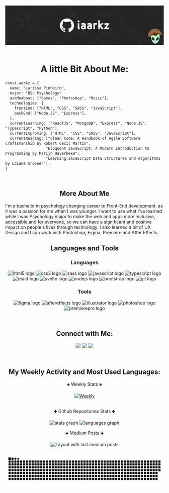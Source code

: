 <div align="center">

![Header](github-header.jpg)
&nbsp;

# A little Bit About Me:

<div align="left">

```
const aarkz = {
  name: "Larissa Pinheiro",
  major: "BSc Psychology"
  askMeAbout: ["Games", "Photoshop", "Music"],
  technologies: {
    frontEnd: ["HTML", "CSS", "SASS", "JavaScript"],
    backEnd: ["Node.JS", "Express"],
  },
  currentLearning: ["ReactJS", "MongoDB", "Express", "Node.JS", "Typescript", "Python"],
  currentImproving: ["HTML", "CSS", "SASS", "JavaScript"],
  currentReading: ["Clean Code: A Handbook of Agile Software Craftsmanship by Robert Cecil Martin",
                  "Eloquent JavaScript: A Modern Introduction to Programming by Marijn Haverbeke",
                  "Learning JavaScript Data Structures and Algorithms by Loiane Grooner"],
}
```
&nbsp;

</div>

## More About Me
<p align="left">  I'm a bachelor in psychology changing career to Front-End development, as it was a passion for me when I was younger. I want to use what I've learned while I was Psychology major to make the web and apps more inclusive, accessible and for everyone, so we can have a significant and positive impact on people's lives through technology. I also learned a bit of UX Design and I can work with Photoshop, Figma, Premiere and After Effects.</p>


## Languages and Tools

### Languages

<div align="center">
  <img src="https://cdn.jsdelivr.net/gh/devicons/devicon/icons/html5/html5-original.svg" height="26" width="42" alt="html5 logo"  />
  <img src="https://cdn.jsdelivr.net/gh/devicons/devicon/icons/css3/css3-original.svg" height="26" width="42" alt="css3 logo"  />
  <img src="https://cdn.jsdelivr.net/gh/devicons/devicon/icons/sass/sass-original.svg" height="26" width="42" alt="sass logo"  />
  <img src="https://cdn.jsdelivr.net/gh/devicons/devicon/icons/javascript/javascript-original.svg" height="26" width="42" alt="javascript logo"  />
  <img src="https://cdn.jsdelivr.net/gh/devicons/devicon/icons/typescript/typescript-original.svg" height="26" width="42" alt="typescript logo"  />
  <img src="https://cdn.jsdelivr.net/gh/devicons/devicon/icons/react/react-original.svg" height="26" width="42" alt="react logo"  />
  <img src="https://cdn.jsdelivr.net/gh/devicons/devicon/icons/svelte/svelte-original.svg" height="26" width="42" alt="svelte logo"  />
  <img src="https://cdn.jsdelivr.net/gh/devicons/devicon/icons/nodejs/nodejs-original.svg" height="26" width="42" alt="nodejs logo"  />
  <img src="https://cdn.jsdelivr.net/gh/devicons/devicon/icons/bootstrap/bootstrap-original.svg" height="26" width="42" alt="bootstrap logo"  />
  <img src="https://cdn.jsdelivr.net/gh/devicons/devicon/icons/git/git-original.svg" height="26" width="42" alt="git logo"  />
  </div>

### Tools

<div align="center">
<img src="https://cdn.jsdelivr.net/gh/devicons/devicon/icons/figma/figma-original.svg" height="26" width="42" alt="figma logo"  />
  <img src="https://cdn.jsdelivr.net/gh/devicons/devicon/icons/aftereffects/aftereffects-original.svg" height="26" width="42" alt="aftereffects logo"  />
  <img src="https://cdn.jsdelivr.net/gh/devicons/devicon/icons/illustrator/illustrator-plain.svg" height="26" width="42" alt="illustrator logo"  />
  <img src="https://cdn.jsdelivr.net/gh/devicons/devicon/icons/photoshop/photoshop-plain.svg" height="26" width="42" alt="photoshop logo"  />
  <img src="https://cdn.jsdelivr.net/gh/devicons/devicon/icons/premierepro/premierepro-plain.svg" height="26" width="42" alt="premierepro logo"  />
</div>

</p>

</details>

&nbsp;

## Connect with Me:

<a href="https://www.linkedin.com/in/larissavspinheiro/" target="_blank"><img src="https://img.shields.io/badge/-larissavspinheiro-blue?style=flat-square&logo=Linkedin&logoColor=white"></a>
<a href="https://twitter.com/_aarkz" target="_blank"><img src="https://img.shields.io/badge/-@_aarkz-1ca0f1?style=flat-square&labelColor=1ca0f1&logo=twitter&logoColor=white"></a>
<a href="https://instagram.com/aarkz"><img src="https://img.shields.io/badge/-@aarkz-D7008A?style=flat-square&labelColor=D7008A&logo=Instagram&logoColor=white" target="_blank"></a>

&nbsp;

## My Weekly Activity and Most Used Languages:

<p>&#129147; Weekly Stats &#129147;</p><a href="https://github.com/anuraghazra/github-readme-stats#wakatime-week-stats"> <img src="https://github-readme-stats-taupe-two.vercel.app/api/wakatime?username=aarkz&hide_title=true&hide_border=true&langs_count=5&bg_color=00000000&text_color=FAF9F6" alt="Weekly"></a> <br><br>
 <p>&#129147; Github Repositories Stats &#129147;</p> 

</div>

<div align="center">
  <img src="https://github-readme-stats.vercel.app/api?hide_title=false&hide_rank=false&show_icons=true&include_all_commits=true&count_private=true&disable_animations=false&theme=compact&hide_title=true&hide_border=true&langs_count=5&bg_color=00000000&text_color=FAF9F6&username=iaarkz" height="150" alt="stats graph"  />
  <img src="https://github-readme-stats.vercel.app/api/top-langs?locale=pt-br&hide_title=false&layout=compact&hide_title=true&hide_border=true&langs_count=5&bg_color=00000000&text_color=FAF9F6&username=iaarkz" height="150" alt="languages graph"  />
</div>

<p align="center">&#129147; Medium Posts &#129147;</p> 

<div align="center">
  <img src="https://github-read-medium-git-main.pahlevikun.vercel.app/latest?limit=4&username=aarkz&theme=dark" alt="Layout with last medium posts"  />
</div>


###
<div align="center" >
<img src="https://github.com/iaarkz/iaarkz/blob/main/snake.svg" />
</div>
